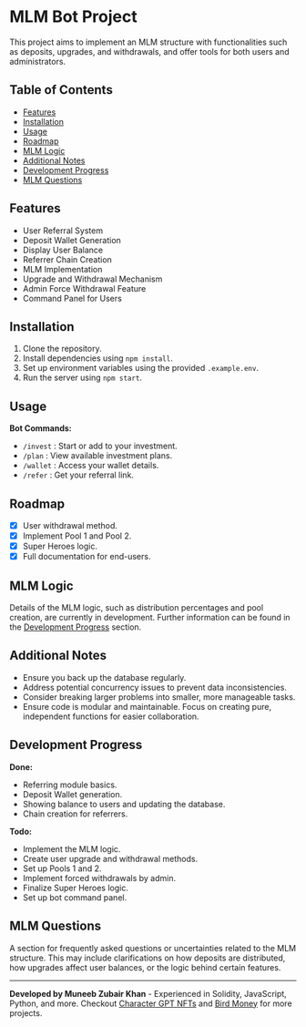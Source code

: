 # MLM Bot Project

This project aims to implement an MLM structure with functionalities such as deposits, upgrades, and withdrawals, and offer tools for both users and administrators.

## Table of Contents

- [Features](#features)
- [Installation](#installation)
- [Usage](#usage)
- [Roadmap](#roadmap)
- [MLM Logic](#mlm-logic)
- [Additional Notes](#additional-notes)
- [Development Progress](#development-progress)
- [MLM Questions](#mlm-questions)

## Features

- User Referral System
- Deposit Wallet Generation
- Display User Balance
- Referrer Chain Creation
- MLM Implementation
- Upgrade and Withdrawal Mechanism
- Admin Force Withdrawal Feature
- Command Panel for Users

## Installation

1. Clone the repository.
2. Install dependencies using `npm install`.
3. Set up environment variables using the provided `.example.env`.
4. Run the server using `npm start`.

## Usage

**Bot Commands:**
- `/invest` : Start or add to your investment.
- `/plan` : View available investment plans.
- `/wallet` : Access your wallet details.
- `/refer` : Get your referral link.

## Roadmap

- [x] User withdrawal method.
- [x] Implement Pool 1 and Pool 2.
- [x] Super Heroes logic.
- [x] Full documentation for end-users.

## MLM Logic

Details of the MLM logic, such as distribution percentages and pool creation, are currently in development. Further information can be found in the [Development Progress](#development-progress) section.

## Additional Notes

- Ensure you back up the database regularly.
- Address potential concurrency issues to prevent data inconsistencies.
- Consider breaking larger problems into smaller, more manageable tasks.
- Ensure code is modular and maintainable. Focus on creating pure, independent functions for easier collaboration.

## Development Progress

**Done:**
- Referring module basics.
- Deposit Wallet generation.
- Showing balance to users and updating the database.
- Chain creation for referrers.

**Todo:**
- Implement the MLM logic.
- Create user upgrade and withdrawal methods.
- Set up Pools 1 and 2.
- Implement forced withdrawals by admin.
- Finalize Super Heroes logic.
- Set up bot command panel.

## MLM Questions

A section for frequently asked questions or uncertainties related to the MLM structure. This may include clarifications on how deposits are distributed, how upgrades affect user balances, or the logic behind certain features.

---

**Developed by Muneeb Zubair Khan** - Experienced in Solidity, JavaScript, Python, and more. Checkout [Character GPT NFTs](https://mycharacter.ai) and [Bird Money](https://bird.money) for more projects.
